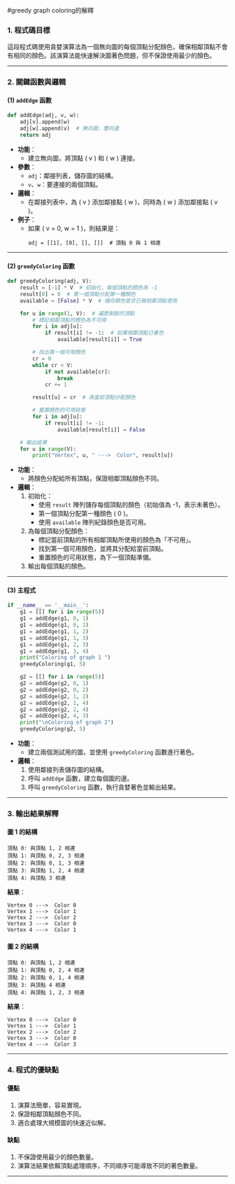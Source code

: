 #greedy graph coloring的解釋
### **1. 程式碼目標**
這段程式碼使用貪婪演算法為一個無向圖的每個頂點分配顏色，確保相鄰頂點不會有相同的顏色。該演算法能快速解決圖著色問題，但不保證使用最少的顏色。

---

### **2. 關鍵函數與邏輯**

#### **(1) `addEdge` 函數**
```python
def addEdge(adj, v, w):
    adj[v].append(w)
    adj[w].append(v)  # 無向圖，雙向邊
    return adj
```
- **功能**：
  - 建立無向圖，將頂點 \( v \) 和 \( w \) 連接。
- **參數**：
  - `adj`：鄰接列表，儲存圖的結構。
  - `v`、`w`：要連接的兩個頂點。
- **邏輯**：
  - 在鄰接列表中，為 \( v \) 添加鄰接點 \( w \)，同時為 \( w \) 添加鄰接點 \( v \)。
- **例子**：
  - 如果 \( v = 0, w = 1 \)，則結果是：
    ```
    adj = [[1], [0], [], []]  # 頂點 0 與 1 相連
    ```

---

#### **(2) `greedyColoring` 函數**
```python
def greedyColoring(adj, V):
    result = [-1] * V  # 初始化，每個頂點的顏色為 -1
    result[0] = 0  # 第一個頂點分配第一種顏色
    available = [False] * V  # 儲存顏色是否已被相鄰頂點使用

    for u in range(1, V):  # 遍歷剩餘的頂點
        # 標記相鄰頂點的顏色為不可用
        for i in adj[u]:
            if result[i] != -1:  # 如果相鄰頂點已著色
                available[result[i]] = True

        # 找出第一個可用顏色
        cr = 0
        while cr < V:
            if not available[cr]:
                break
            cr += 1

        result[u] = cr  # 為當前頂點分配顏色

        # 重置顏色的可用狀態
        for i in adj[u]:
            if result[i] != -1:
                available[result[i]] = False

    # 輸出結果
    for u in range(V):
        print("Vertex", u, " --->  Color", result[u])
```

- **功能**：
  - 將顏色分配給所有頂點，保證相鄰頂點顏色不同。
- **邏輯**：
  1. 初始化：
     - 使用 `result` 陣列儲存每個頂點的顏色（初始值為 -1，表示未著色）。
     - 第一個頂點分配第一種顏色 \( 0 \)。
     - 使用 `available` 陣列紀錄顏色是否可用。
  2. 為每個頂點分配顏色：
     - 標記當前頂點的所有相鄰頂點所使用的顏色為「不可用」。
     - 找到第一個可用顏色，並將其分配給當前頂點。
     - 重置顏色的可用狀態，為下一個頂點準備。
  3. 輸出每個頂點的顏色。

---

#### **(3) 主程式**
```python
if __name__ == '__main__':
    g1 = [[] for i in range(5)]
    g1 = addEdge(g1, 0, 1)
    g1 = addEdge(g1, 0, 2)
    g1 = addEdge(g1, 1, 2)
    g1 = addEdge(g1, 1, 3)
    g1 = addEdge(g1, 2, 3)
    g1 = addEdge(g1, 3, 4)
    print("Coloring of graph 1 ")
    greedyColoring(g1, 5)

    g2 = [[] for i in range(5)]
    g2 = addEdge(g2, 0, 1)
    g2 = addEdge(g2, 0, 2)
    g2 = addEdge(g2, 1, 2)
    g2 = addEdge(g2, 1, 4)
    g2 = addEdge(g2, 2, 4)
    g2 = addEdge(g2, 4, 3)
    print("\nColoring of graph 2")
    greedyColoring(g2, 5)
```

- **功能**：
  - 建立兩個測試用的圖，並使用 `greedyColoring` 函數進行著色。
- **邏輯**：
  1. 使用鄰接列表儲存圖的結構。
  2. 呼叫 `addEdge` 函數，建立每個圖的邊。
  3. 呼叫 `greedyColoring` 函數，執行貪婪著色並輸出結果。

---

### **3. 輸出結果解釋**
#### **圖 1 的結構**
```
頂點 0: 與頂點 1, 2 相連
頂點 1: 與頂點 0, 2, 3 相連
頂點 2: 與頂點 0, 1, 3 相連
頂點 3: 與頂點 1, 2, 4 相連
頂點 4: 與頂點 3 相連
```
**結果**：
```
Vertex 0 --->  Color 0
Vertex 1 --->  Color 1
Vertex 2 --->  Color 2
Vertex 3 --->  Color 0
Vertex 4 --->  Color 1
```

#### **圖 2 的結構**
```
頂點 0: 與頂點 1, 2 相連
頂點 1: 與頂點 0, 2, 4 相連
頂點 2: 與頂點 0, 1, 4 相連
頂點 3: 與頂點 4 相連
頂點 4: 與頂點 1, 2, 3 相連
```
**結果**：
```
Vertex 0 --->  Color 0
Vertex 1 --->  Color 1
Vertex 2 --->  Color 2
Vertex 3 --->  Color 0
Vertex 4 --->  Color 3
```

---

### **4. 程式的優缺點**

#### **優點**
1. 演算法簡單，容易實現。
2. 保證相鄰頂點顏色不同。
3. 適合處理大規模圖的快速近似解。

#### **缺點**
1. 不保證使用最少的顏色數量。
2. 演算法結果依賴頂點處理順序，不同順序可能導致不同的著色數量。

---
